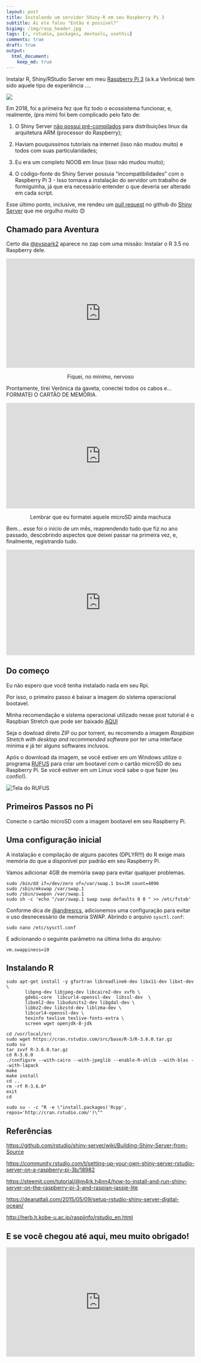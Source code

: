 ```yaml
---
layout: post
title: Instalando um servidor Shiny-R em seu Raspberry Pi 3
subtitle: Ai ele falou "Então é possível?"
bigimg: /img/rasp_header.jpg
tags: [r, rstudio, packages, devtools, usethis]
comments: true
draft: true
output:
  html_document:
    keep_md: true
---
```


Instalar R, Shiny/RStudio Server em meu [Raspberry Pi 3](https://www.raspberrypi.org/products/raspberry-pi-3-model-b/) (a.k.a Verônica) tem sido aquele tipo de experiência ....

![](./img/rasp1.jpg)

Em 2018, foi a primeira fez que fiz todo o ecossistema funcionar, e, realmente, (pra mim) foi bem complicado pelo fato de:

1. O Shiny Server [não possui pré-compilados](https://www.rstudio.com/products/shiny/download-server/) para distribuições linux da arquitetura ARM (processor do Raspberry);

2. Haviam pouquissimos tutoriais na internet (isso não mudou muito) e todos com suas particularidades;

3. Eu era um completo NOOB em linux (isso não mudou muito);

4. O código-fonte do Shiny Server possuia "incompatibilidades" com o Raspberry Pi 3 - Isso tornava a instalação do servidor um trabalho de formiguinha, já que era necessário entender o que deveria ser alterado em cada script.

Esse último ponto, inclusive,  me rendeu um [pull request](https://github.com/rstudio/shiny-server/pull/352) no github do [Shiny Server](https://github.com/rstudio/shiny-server) que me orgulho muito 😊  



## Chamado para Aventura

Certo dia [@pyspark2](https://twitter.com/pyspark2) aparece no zap com uma missão: Instalar o R 3.5 no Raspberry dele.  

<div style="width:100%;height:0;padding-bottom:58%;position:relative;"><iframe src="https://giphy.com/embed/ly8G39g1ujpNm" width="100%" height="100%" style="position:absolute" frameBorder="0" class="giphy-embed" allowFullScreen></iframe></div><div align="center"><p align="center">Fiquei, no mínimo, nervoso</p></div>


Prontamente, tirei Verônica da gaveta, conectei todos os cabos e... FORMATEI O CARTÃO DE MEMÓRIA.

<div style="width:100%;height:0;padding-bottom:56%;position:relative;"><iframe src="https://giphy.com/embed/d10dMmzqCYqQ0" width="100%" height="100%" style="position:absolute" frameBorder="0" class="giphy-embed" allowFullScreen></iframe></div><div align="center"><p align="center">Lembrar que eu formatei aquele microSD ainda machuca</p></div>

Bem... esse foi o inicio de um mês, reaprendendo tudo que fiz no ano passado, descobrindo aspectos que deixei passar na primeira vez, e, finalmente, registrando tudo.

<div style="width:100%;height:0;padding-bottom:56%;position:relative;"><iframe src="https://giphy.com/embed/t3Mzdx0SA3Eis" width="100%" height="100%" style="position:absolute" frameBorder="0" class="giphy-embed" allowFullScreen></iframe></div>


## Do começo

Eu não espero que você tenha instalado nada em seu Rpi.

Por isso, o primeiro passo é baixar a imagem do sistema operacional bootavel.

Minha recomendação e sistema operacional utilizado nesse post tutorial é o Raspbian Stretch que pode ser baixado [AQUI](https://www.raspberrypi.org/downloads/raspbian/)

Seja o dowload direto ZIP ou por torrent, eu recomendo a imagem 
*Raspbian Stretch with desktop and recommended software* por ter uma interface mínima e já ter alguns softwares inclusos.

Após o download da imagem, se você estiver em um Windows utilize o programa [RUFUS](https://rufus.ie/) para criar um bootavel com o cartão microSD do seu Raspberry Pi. Se você estiver em um Linux você sabe o que fazer (eu confio!).

![](./img/rufus.PNG "Tela do RUFUS")


## Primeiros Passos no Pi

Conecte o cartão microSD com a imagem bootavel em seu Raspberry Pi.

## Uma configuração inicial

A instalação  e compilação de alguns pacotes (DPLYR!!!) do R exige mais memória do que a disponível por padrão em seu Raspberry Pi.

Vamos adicionar 4GB de memória swap para evitar qualquer problemas.  

```
sudo /bin/dd if=/dev/zero of=/var/swap.1 bs=1M count=4096
sudo /sbin/mkswap /var/swap.1
sudo /sbin/swapon /var/swap.1
sudo sh -c 'echo "/var/swap.1 swap swap defaults 0 0 " >> /etc/fstab'
```

Conforme dica de [@andresrcs](https://twitter.com/andresrcs), adicionemos uma configuração para evitar o uso desnecessário de memoria SWAP. Abrindo o arquivo `sysctl.conf`:

```
sudo nano /etc/sysctl.conf
```

E adicionando o seguinte parâmetro na última linha do arquivo:

```
vm.swappiness=10
```

## Instalando R



```
sudo apt-get install -y gfortran libreadline6-dev libx11-dev libxt-dev \
       libpng-dev libjpeg-dev libcairo2-dev xvfb \
       gdebi-core  libcurl4-openssl-dev  libssl-dev  \ 
       libxml2-dev libudunits2-dev libgdal-dev \
       libbz2-dev libzstd-dev liblzma-dev \
       libcurl4-openssl-dev \
       texinfo texlive texlive-fonts-extra \
       screen wget openjdk-8-jdk
```


```
cd /usr/local/src
sudo wget https://cran.rstudio.com/src/base/R-3/R-3.6.0.tar.gz
sudo su
tar zxvf R-3.6.0.tar.gz
cd R-3.6.0
./configure --with-cairo --with-jpeglib --enable-R-shlib --with-blas --with-lapack
make
make install
cd ..
rm -rf R-3.6.0*
exit
cd
```

```
sudo su - -c "R -e \"install.packages('Rcpp', repos='http://cran.rstudio.com/')\""
```


## Referências 

https://github.com/rstudio/shiny-server/wiki/Building-Shiny-Server-from-Source

https://community.rstudio.com/t/setting-up-your-own-shiny-server-rstudio-server-on-a-raspberry-pi-3b/18982

https://steemit.com/tutorial/@m4rk.h4nn4/how-to-install-and-run-shiny-server-on-the-raspberry-pi-3-and-raspian-jassie-lite

https://deanattali.com/2015/05/09/setup-rstudio-shiny-server-digital-ocean/

http://herb.h.kobe-u.ac.jp/raspiinfo/rstudio_en.html

## E se você chegou até aqui, meu muito obrigado!

<div style="width:100%;height:0;padding-bottom:58%;position:relative;"><iframe src="https://giphy.com/embed/5wWf7GW1AzV6pF3MaVW" width="100%" height="100%" style="position:absolute" frameBorder="0" class="giphy-embed" allowFullScreen></iframe></div>



<script type="text/x-mathjax-config">
MathJax.Hub.Config({
  tex2jax: {inlineMath: [['$','$'], ['\\(','\\)']]}
});
</script>

<script type="text/javascript" async
  src="https://cdn.mathjax.org/mathjax/latest/MathJax.js?config=TeX-MML-AM_CHTML">
</script>